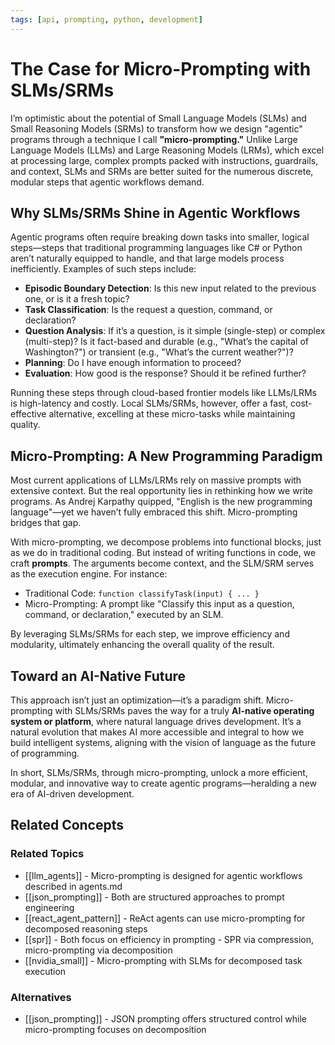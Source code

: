 ```yaml
---
tags: [api, prompting, python, development]
---
```

# The Case for Micro-Prompting with SLMs/SRMs

I’m optimistic about the potential of Small Language Models (SLMs) and Small Reasoning Models (SRMs) to transform how we design "agentic" programs through a technique I call **"micro-prompting."** Unlike Large Language Models (LLMs) and Large Reasoning Models (LRMs), which excel at processing large, complex prompts packed with instructions, guardrails, and context, SLMs and SRMs are better suited for the numerous discrete, modular steps that agentic workflows demand.

## Why SLMs/SRMs Shine in Agentic Workflows

Agentic programs often require breaking down tasks into smaller, logical steps—steps that traditional programming languages like C# or Python aren’t naturally equipped to handle, and that large models process inefficiently. Examples of such steps include:

- **Episodic Boundary Detection**: Is this new input related to the previous one, or is it a fresh topic?
- **Task Classification**: Is the request a question, command, or declaration?
- **Question Analysis**: If it’s a question, is it simple (single-step) or complex (multi-step)? Is it fact-based and durable (e.g., "What’s the capital of Washington?") or transient (e.g., "What’s the current weather?")?
- **Planning**: Do I have enough information to proceed?
- **Evaluation**: How good is the response? Should it be refined further?

Running these steps through cloud-based frontier models like LLMs/LRMs is high-latency and costly. Local SLMs/SRMs, however, offer a fast, cost-effective alternative, excelling at these micro-tasks while maintaining quality.

## Micro-Prompting: A New Programming Paradigm

Most current applications of LLMs/LRMs rely on massive prompts with extensive context. But the real opportunity lies in rethinking how we write programs. As Andrej Karpathy quipped, "English is the new programming language"—yet we haven’t fully embraced this shift. Micro-prompting bridges that gap.

With micro-prompting, we decompose problems into functional blocks, just as we do in traditional coding. But instead of writing functions in code, we craft **prompts**. The arguments become context, and the SLM/SRM serves as the execution engine. For instance:

- Traditional Code: `function classifyTask(input) { ... }`
- Micro-Prompting: A prompt like "Classify this input as a question, command, or declaration," executed by an SLM.

By leveraging SLMs/SRMs for each step, we improve efficiency and modularity, ultimately enhancing the overall quality of the result.

## Toward an AI-Native Future

This approach isn’t just an optimization—it’s a paradigm shift. Micro-prompting with SLMs/SRMs paves the way for a truly **AI-native operating system or platform**, where natural language drives development. It’s a natural evolution that makes AI more accessible and integral to how we build intelligent systems, aligning with the vision of language as the future of programming.

In short, SLMs/SRMs, through micro-prompting, unlock a more efficient, modular, and innovative way to create agentic programs—heralding a new era of AI-driven development.

## Related Concepts

### Related Topics

- [[llm_agents]] - Micro-prompting is designed for agentic workflows described in agents.md
- [[json_prompting]] - Both are structured approaches to prompt engineering
- [[react_agent_pattern]] - ReAct agents can use micro-prompting for decomposed reasoning steps
- [[spr]] - Both focus on efficiency in prompting - SPR via compression, micro-prompting via decomposition
- [[nvidia_small]] - Micro-prompting with SLMs for decomposed task execution

### Alternatives

- [[json_prompting]] - JSON prompting offers structured control while micro-prompting focuses on decomposition
